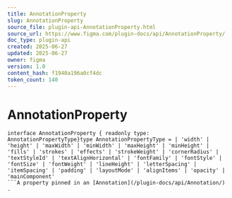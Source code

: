 ```yaml
---
title: AnnotationProperty
slug: AnnotationProperty
source_file: plugin-api-AnnotationProperty.html
source_url: https://www.figma.com/plugin-docs/api/AnnotationProperty/
doc_type: plugin-api
created: 2025-06-27
updated: 2025-06-27
owner: figma
version: 1.0
content_hash: f1940a196a0cf4dc
token_count: 140
---
```

# AnnotationProperty

```
interface AnnotationProperty { readonly type: AnnotationPropertyType}type AnnotationPropertyType = | 'width' | 'height' | 'maxWidth' | 'minWidth' | 'maxHeight' | 'minHeight' | 'fills' | 'strokes' | 'effects' | 'strokeWeight' | 'cornerRadius' | 'textStyleId' | 'textAlignHorizontal' | 'fontFamily' | 'fontStyle' | 'fontSize' | 'fontWeight' | 'lineHeight' | 'letterSpacing' | 'itemSpacing' | 'padding' | 'layoutMode' | 'alignItems' | 'opacity' | 'mainComponent'
```A property pinned in an [Annotation](/plugin-docs/api/Annotation/)
.